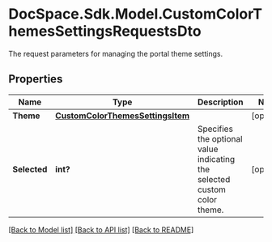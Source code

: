 # DocSpace.Sdk.Model.CustomColorThemesSettingsRequestsDto
The request parameters for managing the portal theme settings.

## Properties

Name | Type | Description | Notes
------------ | ------------- | ------------- | -------------
**Theme** | [**CustomColorThemesSettingsItem**](CustomColorThemesSettingsItem.md) |  | [optional] 
**Selected** | **int?** | Specifies the optional value indicating the selected custom color theme. | [optional] 

[[Back to Model list]](../README.md#documentation-for-models) [[Back to API list]](../README.md#documentation-for-api-endpoints) [[Back to README]](../README.md)

